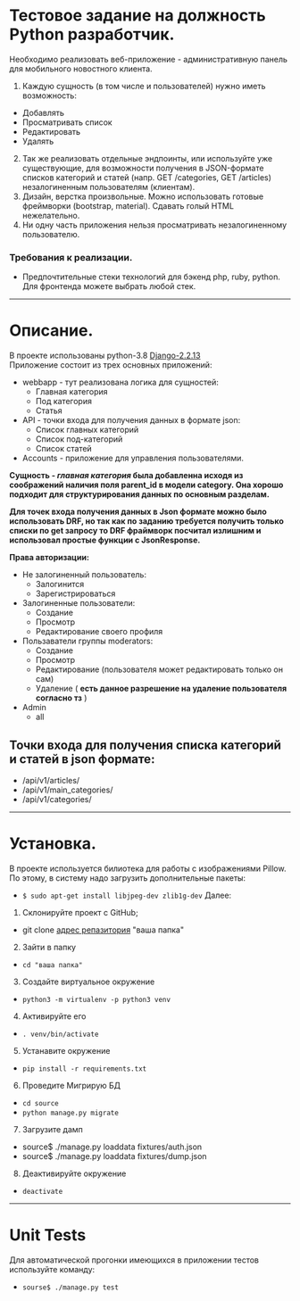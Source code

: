 # Тестовое задание на должность Python разработчик.
Необходимо реализовать веб-приложение - административную панель для мобильного новостного клиента.  
1. Каждую сущность (в том числе и пользователей) нужно иметь возможность:
 * Добавлять
 * Просматривать список
 * Редактировать
 * Удалять  
2. Так же реализовать отдельные эндпоинты, или используйте уже существующие, для возможности получения в JSON-формате списков категорий и статей (напр. GET /categories, GET /articles) незалогиненным пользователям (клиентам).  
3. Дизайн, верстка произвольные. Можно использовать готовые фреймворки (bootstrap, material). Сдавать голый HTML нежелательно.
4. Ни одну часть приложения нельзя просматривать незалогиненному пользователю.  
### Требования к реализации.
 * Предпочтительные стеки технологий для бэкенд php, ruby, python. Для фронтенда можете выбрать любой стек.
----------------------------------------------------
# Описание.
В проекте использованы python-3.8 [Django-2.2.13](https://docs.djangoproject.com/en/2.2/)  
Приложение состоит из трех основных приложений:
 * webbapp - тут реализована логика для сущностей:  
   * Главная категория
   * Под категория
   * Статья
 * API - точки входа для получения данных в формате json:
   * Список главных категорий
   * Список под-категорий
   * Список статей
 * Accounts - приложение для управления пользователями.

**Сущность - _главная категория_ была добавленна исходя из соображений наличия поля parent_id в модели category. Она 
хорошо подходит для  структурирования данных по основным разделам.**  

**Для точек входа получения данных в Json формате можно было использовать DRF, но так как по заданию требуется получить только списки по get запросу то  DRF фраймворк посчитал излишним и использовал простые функции с JsonResponse.**

**Права авторизации:**
 * Не залогиненный пользователь:
   * Залогинится
   * Зарегистрироваться
 * Залогиненные пользователи:
   * Создание
   * Просмотр
   * Редактирование своего профиля 
 * Пользаватели группы moderators:
   * Создание
   * Просмотр
   * Редактирование (пользователя может редактировать только он сам)
   * Удаление ( **есть данное разрешение на удаление пользователя согласно тз** )
* Admin
   * all

## Точки входа для получения списка категорий и статей в json формате:
 * /api/v1/articles/
 * /api/v1/main_categories/
 * /api/v1/categories/
 ----------------------------------------------------

# Установка.
В проекте используется билиотека для работы с изображениями Pillow. По этому, в систему надо загрузить дополнительные пакеты:
 * ```$ sudo apt-get install libjpeg-dev zlib1g-dev```
Далее:
1. Склонируйте проект с GitHub; 
 * git clone [адрес репазитория](https://gitlab.com/nuvorish/article.git) "ваша папка"
2. Зайти в папку
 * ```cd "ваша папка"```
3. Cоздайте виртуальное окружение
 * ```python3 -m virtualenv -p python3 venv```
4. Активируйте его
 * ```. venv/bin/activate```
5. Устанавите окружение
 * ```pip install -r requirements.txt```
6. Проведите Мигрирую БД
 * ```cd source```
 * ```python manage.py migrate```
7. Загрузите дамп
 * source$ ./manage.py loaddata fixtures/auth.json 
 * source$ ./manage.py loaddata fixtures/dump.json
8. Деактивируйте окружение
 * ```deactivate``` 
 ----------------------------------------------------------------------------
# Unit Tests
Для автоматической прогонки имеющихся в приложении тестов используйте команду:
 * ```sourse$ ./manage.py test```
 




